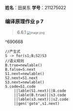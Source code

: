 **姓名**：田昊东 **学号**：211275022

### 编译原理作业 p 7

>6.6.1 <img src="https://thdlrt.oss-cn-beijing.aliyuncs.com/20240418223419.png" alt="image.png" style="zoom: 67%;" />

^690668

```
//产生式
S -> for(s1;B;S2)S3
//语义规则
B.true=newlable()
B.false=S.next
S1.next=newlable()
S2.next=S1.next
S3.next=newlable()
S.code=S1.code
	||lable(S1.next)||B.code
	||lable(B.true)||s3.code
	||lable(s3.next)||s2.code
	||gen('goto',s1.next)
```


